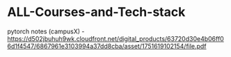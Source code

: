# ALL-Courses-and-Tech-stack

pytorch notes (campusX) - https://d502jbuhuh9wk.cloudfront.net/digital_products/63720d30e4b06ff06d1f4547/6867961e3103994a37dd8cba/asset/1751619102154/file.pdf
